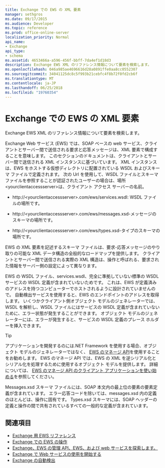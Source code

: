 ```yaml
---
title: Exchange での EWS の XML 要素
manager: sethgros
ms.date: 09/17/2015
ms.audience: Developer
ms.topic: reference
ms.prod: office-online-server
localization_priority: Normal
api_name:
- Exchange
api_type:
- schema
ms.assetid: 4653466a-a596-456f-bbff-7da4ef1d18d3
description: Exchange EWS XML のリファレンス情報について要素を検索します。
ms.openlocfilehash: 046a985ae4696616d28a0891ffe0aa8cc0552307
ms.sourcegitcommit: 34041125dc8c5f993b21cebfc4f8b72f0fd2cb6f
ms.translationtype: MT
ms.contentlocale: ja-JP
ms.lasthandoff: 06/25/2018
ms.locfileid: "19760354"
---
```

# <a name="ews-xml-elements-in-exchange"></a>Exchange での EWS の XML 要素

Exchange EWS XML のリファレンス情報について要素を検索します。
  
Exchange Web サービス (EWS) では、SOAP ベースの web サービス、クライアントとサーバー間で送信される要求と応答メッセージは、XML 要素で構成することを意味します。 このセクションのドキュメントは、クライアントとサーバー間で送信される XML インスタンスに基づいています。 XML インスタンスは、EWS をホストする仮想ディレクトリに配置されている WSDL およびスキーマ ファイルで定義されます。 次の Url を使用して、WSDL ファイルとスキーマ ファイルを参照することが認証されたユーザーの場合は、場所\<yourclientaccessserver\>は、クライアント アクセス サーバーの名前。
  
- http://\<yourclientaccessserver\>.com/ews/services.wsdl: WSDL ファイルの場所です。
    
- http://\<yourclientaccessserver\>.com/ews/messages.xsd-メッセージのスキーマの場所です。
    
- http://\<yourclientaccessserver\>.com/ews/types.xsd-タイプのスキーマの場所です。
    
EWS の XML 要素を記述するスキーマ ファイルは、要求-応答メッセージのやり取りの可能な XML データ構造の全般的なロードマップを提供します。 クライアントとサーバー間で送信される実際の XML 構造は、操作と呼ばれる、要求された情報をサーバー側の設定によって異なります。
  
EWS の WSDL ファイル、services.wsdl、完全に準拠していない標準の WSDL サービスの WSDL 定義が含まれていないためです。 これは、EWS が定義済みのアドレスを持つコンピューターでホストされるように設計されていませんので。 自動検出サービスを使用すると、EWS のエンドポイントのアドレスを取得します。 いくつかクライアント側オブジェクト モデルのジェネレーターでは、WSDL を解析し、WSDL ファイルにはサービスの WSDL 定義が含まれていないために、エラー状態が発生することができます。 オブジェクト モデルのジェネレーターには、エラーが発生すると、サービスの WSDL 定義のプレース ホルダーを挿入できます。
  
> [!TIP]
> アプリケーションを開発するのには.NET Framework を使用する場合、オブジェクト モデルのジェネレーターではなく、 [EWS のマネージ API](http://aka.ms/ews-managed-api-readme)を使用することをお勧めします。 EWS のマネージ API では、EWS の XML を逆シリアル化とシリアル化を処理するために使用するオブジェクト モデルを提供します。 詳細については、 [EWS のマネージ API のクライアント アプリケーションを使い始める](http://msdn.microsoft.com/library/c2267733-6f4f-49e5-9614-1e4a24c3af1a%28Office.15%29.aspx)を参照してください。 
  
Messages.xsd スキーマ ファイルには、SOAP 本文内の最上位の要素の要素定義が含まれています。 エラー応答コードを除いては、messages.xsd 内の定義のほとんどは、操作に固有です。 Types.xsd スキーマには、SOAP ヘッダーの定義と操作の間で共有されているすべての一般的な定義が含まれています。
  
## <a name="see-also"></a>関連項目

- 
  [Exchange 用 EWS リファレンス](ews-reference-for-exchange.md)
- [Exchange での EWS の操作](ews-operations-in-exchange.md)
- [Exchange、EWS の管理 API、EWS、および web サービスを探索します。](../exchange-web-services/explore-the-ews-managed-api-ews-and-web-services-in-exchange.md)
- [Exchange で Web サービスの使用を開始する](../exchange-web-services/start-using-web-services-in-exchange.md)
- [Exchange の自動検出](../exchange-web-services/autodiscover-for-exchange.md)
    

